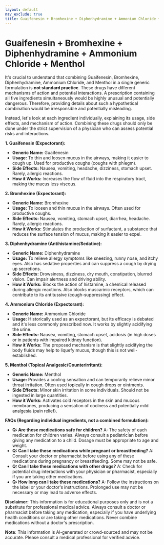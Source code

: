 ```yaml
---
layout: default
nav_exclude: true
title: Guaifenesin + Bromhexine + Diphenhydramine + Ammonium Chloride + Menthol
---
```


# Guaifenesin + Bromhexine + Diphenhydramine + Ammonium Chloride + Menthol

It's crucial to understand that combining Guaifenesin, Bromhexine, Diphenhydramine, Ammonium Chloride, and Menthol in a single generic formulation is **not standard practice**.  These drugs have different mechanisms of action and potential interactions. A prescription containing all five ingredients simultaneously would be highly unusual and potentially dangerous.  Therefore, providing details about such a hypothetical combination would be irresponsible and potentially misleading.

Instead, let's look at each ingredient individually, explaining its usage, side effects, and mechanism of action.  Combining these drugs should only be done under the strict supervision of a physician who can assess potential risks and interactions.

**1. Guaifenesin (Expectorant):**

* **Generic Name:** Guaifenesin
* **Usage:** To thin and loosen mucus in the airways, making it easier to cough up.  Used for productive coughs (coughs with phlegm).
* **Side Effects:** Nausea, vomiting, headache, dizziness, stomach upset.  Rarely, allergic reactions.
* **How it Works:** Increases the flow of fluid into the respiratory tract, making the mucus less viscous.

**2. Bromhexine (Expectorant):**

* **Generic Name:** Bromhexine
* **Usage:** To loosen and thin mucus in the airways.  Often used for productive coughs.
* **Side Effects:** Nausea, vomiting, stomach upset, diarrhea, headache.  Rarely, allergic reactions.
* **How it Works:** Stimulates the production of surfactant, a substance that reduces the surface tension of mucus, making it easier to expel.

**3. Diphenhydramine (Antihistamine/Sedative):**

* **Generic Name:** Diphenhydramine
* **Usage:** To relieve allergy symptoms like sneezing, runny nose, and itchy eyes.  Also has sedative properties and can suppress a cough by drying up secretions.
* **Side Effects:** Drowsiness, dizziness, dry mouth, constipation, blurred vision.  Can impair alertness and driving ability.
* **How it Works:** Blocks the action of histamine, a chemical released during allergic reactions. Also blocks muscarinic receptors, which can contribute to its antitussive (cough-suppressing) effect.

**4. Ammonium Chloride (Expectorant):**

* **Generic Name:** Ammonium Chloride
* **Usage:**  Historically used as an expectorant, but its efficacy is debated and it's less commonly prescribed now.  It works by slightly acidifying the urine.
* **Side Effects:**  Nausea, vomiting, stomach upset, acidosis (in high doses or in patients with impaired kidney function).
* **How it Works:**  The proposed mechanism is that slightly acidifying the body fluids may help to liquefy mucus, though this is not well-established.


**5. Menthol (Topical Analgesic/Counterirritant):**

* **Generic Name:** Menthol
* **Usage:**  Provides a cooling sensation and can temporarily relieve minor throat irritation.  Often used topically in cough drops or ointments.
* **Side Effects:**  Minor skin irritation in some individuals.  Should not be ingested in large quantities.
* **How it Works:**  Activates cold receptors in the skin and mucous membranes, producing a sensation of coolness and potentially mild analgesia (pain relief).


**FAQs (Regarding individual ingredients, not a combined formulation):**

* **Q: Are these medications safe for children?** A:  The safety of each medication for children varies. Always consult a pediatrician before giving any medication to a child.  Dosage must be appropriate to age and weight.
* **Q: Can I take these medications while pregnant or breastfeeding?** A: Consult your doctor or pharmacist before using any of these medications during pregnancy or breastfeeding.  Some may not be safe.
* **Q: Can I take these medications with other drugs?** A:  Check for potential drug interactions with your physician or pharmacist, especially if you are taking other medications.
* **Q: How long can I take these medications?** A: Follow the instructions on the label or your doctor's instructions.  Prolonged use may not be necessary or may lead to adverse effects.


**Disclaimer:** This information is for educational purposes only and is not a substitute for professional medical advice.  Always consult a doctor or pharmacist before taking any medication, especially if you have underlying health conditions or are taking other medications.  Never combine medications without a doctor's prescription.


**Note:** This information is AI-generated or crowd-sourced and may not be accurate. Please consult a medical professional for verified advice.